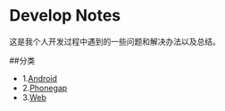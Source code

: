 Develop Notes
============

这是我个人开发过程中遇到的一些问题和解决办法以及总结。   
   
   
##分类   
* 1.[Android](./android/README.md)   
* 2.[Phonegap](./phonegap/README.md)   
* 3.[Web](./web/README.md)   
